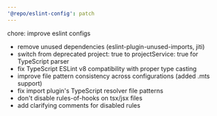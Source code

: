 ```yaml
---
'@repo/eslint-config': patch
---
```


chore: improve eslint configs

- remove unused dependencies (eslint-plugin-unused-imports, jiti)
- switch from deprecated project: true to projectService: true for TypeScript parser
- fix TypeScript ESLint v8 compatibility with proper type casting
- improve file pattern consistency across configurations (added .mts support)
- fix import plugin's TypeScript resolver file patterns
- don't disable rules-of-hooks on tsx/jsx files
- add clarifying comments for disabled rules
